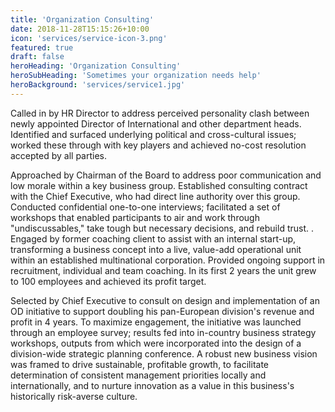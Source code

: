 ```yaml
---
title: 'Organization Consulting'
date: 2018-11-28T15:15:26+10:00
icon: 'services/service-icon-3.png'
featured: true
draft: false
heroHeading: 'Organization Consulting'
heroSubHeading: 'Sometimes your organization needs help'
heroBackground: 'services/service1.jpg'
---
```



Called in by HR Director to address perceived personality clash between newly appointed Director of International and other department heads. Identified and surfaced underlying political and cross-cultural issues; worked these through with key players and achieved no-cost resolution accepted by all parties. 

Approached by Chairman of the Board to address poor communication and low morale within a key business group.  Established consulting contract with the Chief Executive, who had direct line authority over this group.  Conducted confidential one-to-one interviews; facilitated a set of workshops that enabled participants to air and work through "undiscussables," take tough but necessary decisions, and rebuild trust.
.
Engaged by former coaching client to assist with an internal start-up, transforming a business concept into a live, value-add operational unit within an established multinational corporation.  Provided ongoing support in recruitment, individual and team coaching. In its first 2 years the unit grew to 100 employees and achieved its profit target.

Selected by Chief Executive to consult on design and implementation of an OD initiative to support doubling his pan-European division's revenue and profit in 4 years. To maximize engagement, the initiative was launched through an employee survey; results fed into in-country business strategy workshops, outputs from which were incorporated into the design of a division-wide strategic planning conference. A robust new business vision was framed to drive sustainable, profitable growth, to facilitate determination of consistent management priorities locally and internationally, and to nurture innovation as a value in this business's historically risk-averse culture. 
